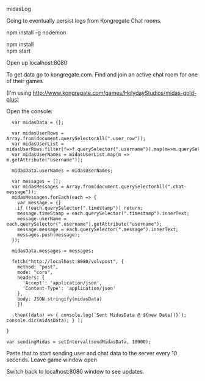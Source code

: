 midasLog

Going to eventually persist logs from Kongregate Chat rooms.

npm install -g nodemon 

npm install  
npm start 

Open up localhost:8080

To get data go to kongregate.com. Find and join an active chat room for one of their games  

(I'm using http://www.kongregate.com/games/HolydayStudios/midas-gold-plus)

Open the console:

```function sendMidasData() {
  var midasData = {};

  var midasUserRows = Array.from(document.querySelectorAll(".user_row"));
  var midasUserList = midasUserRows.filter(f=>f.querySelector(".username")).map(m=>m.querySelector(".username"));
  var midasUserNames = midasUserList.map(m => m.getAttribute("username"));

  midasData.userNames = midasUserNames;

  var messages = [];
  var midasMessages = Array.from(document.querySelectorAll(".chat-message"));
  midasMessages.forEach(each => {
    var message = {}
    if (!each.querySelector(".timestamp")) return;
    message.timeStamp = each.querySelector(".timestamp").innerText;
    message.userName = each.querySelector(".username").getAttribute("username"); 
    message.message = each.querySelector(".message").innerText;
    messages.push(message);
  });

  midasData.messages = messages;

  fetch("http://localhost:8080/volvpost", {
    method: "post",
    mode: "cors",
    headers: {
      'Accept': 'application/json',
      'Content-Type': 'application/json'
    },
    body: JSON.stringify(midasData)
    })

  .then((data) => { console.log(`Sent MidasData @ ${new Date()}`); console.dir(midasData); } );

}

var sendingMidas = setInterval(sendMidasData, 10000);
```

Paste that to start sending user and chat data to the server every 10 seconds. Leave game window open

Switch back to localhost:8080 window to see updates.